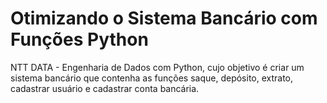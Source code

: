 # Otimizando o Sistema Bancário com Funções Python

NTT DATA - Engenharia de Dados com Python, cujo objetivo é criar um sistema bancário que contenha as funções saque, depósito, extrato, cadastrar usuário e cadastrar conta bancária.
